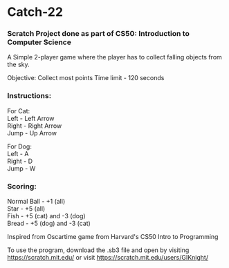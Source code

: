 # Catch-22

### Scratch Project done as part of CS50: Introduction to Computer Science 

A Simple 2-player game where the player has to collect falling objects from the sky. 

Objective: Collect most points
Time limit - 120 seconds

### Instructions: 
For Cat:   
Left - Left Arrow   
Right - Right Arrow   
Jump - Up Arrow  

For Dog:  
Left - A    
Right - D   
Jump - W   

### Scoring:
Normal Ball - +1 (all)  
Star - +5 (all)  
Fish - +5 (cat) and -3 (dog)  
Bread - +5 (dog) and -3 (cat)   

Inspired from Oscartime game from Harvard's CS50 Intro to Programming

To use the program, download the .sb3 file and open by visiting https://scratch.mit.edu/ or visit https://scratch.mit.edu/users/GIKnight/

